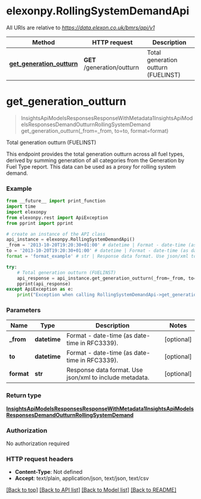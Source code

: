 # elexonpy.RollingSystemDemandApi

All URIs are relative to *https://data.elexon.co.uk/bmrs/api/v1*

Method | HTTP request | Description
------------- | ------------- | -------------
[**get_generation_outturn**](RollingSystemDemandApi.md#get_generation_outturn) | **GET** /generation/outturn | Total generation outturn (FUELINST)

# **get_generation_outturn**
> InsightsApiModelsResponsesResponseWithMetadata1InsightsApiModelsResponsesDemandOutturnRollingSystemDemand get_generation_outturn(_from=_from, to=to, format=format)

Total generation outturn (FUELINST)

This endpoint provides the total generation outturn across all fuel types, derived by summing generation  of all categories from the Generation by Fuel Type report.                This data can be used as a proxy for rolling system demand.

### Example
```python
from __future__ import print_function
import time
import elexonpy
from elexonpy.rest import ApiException
from pprint import pprint

# create an instance of the API class
api_instance = elexonpy.RollingSystemDemandApi()
_from = '2013-10-20T19:20:30+01:00' # datetime | Format - date-time (as date-time in RFC3339). (optional)
to = '2013-10-20T19:20:30+01:00' # datetime | Format - date-time (as date-time in RFC3339). (optional)
format = 'format_example' # str | Response data format. Use json/xml to include metadata. (optional)

try:
    # Total generation outturn (FUELINST)
    api_response = api_instance.get_generation_outturn(_from=_from, to=to, format=format)
    pprint(api_response)
except ApiException as e:
    print("Exception when calling RollingSystemDemandApi->get_generation_outturn: %s\n" % e)
```

### Parameters

Name | Type | Description  | Notes
------------- | ------------- | ------------- | -------------
 **_from** | **datetime**| Format - date-time (as date-time in RFC3339). | [optional] 
 **to** | **datetime**| Format - date-time (as date-time in RFC3339). | [optional] 
 **format** | **str**| Response data format. Use json/xml to include metadata. | [optional] 

### Return type

[**InsightsApiModelsResponsesResponseWithMetadata1InsightsApiModelsResponsesDemandOutturnRollingSystemDemand**](InsightsApiModelsResponsesResponseWithMetadata1InsightsApiModelsResponsesDemandOutturnRollingSystemDemand.md)

### Authorization

No authorization required

### HTTP request headers

 - **Content-Type**: Not defined
 - **Accept**: text/plain, application/json, text/json, text/csv

[[Back to top]](#) [[Back to API list]](../README.md#documentation-for-api-endpoints) [[Back to Model list]](../README.md#documentation-for-models) [[Back to README]](../README.md)

